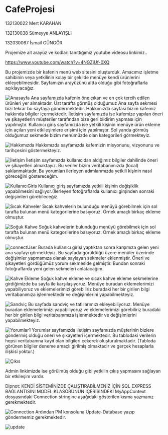 # CafeProjesi
132130022 Mert KARAHAN

132130038 Sümeyye ANLAYIŞLI

132030067 İsmail GÜNGÖR

Projemize ait arayüz ve kodları tanıttığımız youtube videosu linkimiz..

https://www.youtube.com/watch?v=4NGZjUf-0XQ

Bu projemizde bir kafenin menü web sitesini oluşturduk. Amacımız işletme  sahibinin veya yetkilinin kolay bir şekilde menüye kendi ürünlerini ekleyebilmesidir. Sayfamızın arayüzünü altta olduğu gibi fotoğraflarla açıklayacağız.


![Anasayfa](https://github.com/user-attachments/assets/779f3567-a957-4207-881c-aa84e257d308)
Ana sayfamızda kafenin öne çıkan ve en çok tercih edilen ürünleri yer almaktadır.
Üst tarafta görmüş olduğumuz Ana sayfa sekmesi bizi tekrar bu sayfaya göndermektedir.
Hakkımızda sayfası bizim kafemiz hakkında bilgiler içermektedir.
İletişim sayfamızda ise kafemize yapılan öneri ve şikayetlerin müşteriler tarafından bize geri bildirim yapması için yapılmıştır.
Kullanıcı giriş sayfamızda ise yetkili kişinin menüye ürün ekleme için açılan yeni etkileşimlere erişimi için yapılmıştır.
Sol yanda görmüş olduğumuz sekmede bizim menümüzde olan kategorileri görmekteyiz.


![Hakkımızda](https://github.com/user-attachments/assets/4c7ce3e9-1344-4186-8d9e-9d69c8e50b64)
Hakkımızda sayfamızda kafemizin misyonunu, vizyonunu ve tarihçesini göstermekteyiz.

![İletişim](https://github.com/user-attachments/assets/97606eaf-9b1d-48d6-8349-99c877807698)
İletişim sayfamızda kullanıcıdan aldığımız bilgiler dahilinde öneri ve şikayetleri almaktayız. Bu veriler bizim veritabanımızda (local) saklanmaktadır. Bu yorumları ilerleyen adımlarımızda yetkili kişinin nasıl göreceğini göstereceğim.

![KullanıcıGiris](https://github.com/user-attachments/assets/fa6edd45-075b-4f1d-b93e-03260cef60d3)
Kullanıcı giriş sayfamızda yetkili kişinin değişiklik yapabilmesini sağlıyor.(İlerleyen fotoğraflarda kullanıcı girşinden sonraki değişimleri görebileceğiz.

![Sıcak Kahveler](https://github.com/user-attachments/assets/5a8451ae-f0e0-4042-9acd-b4a5dbfb2ae0)
Sıcak kahvelerin bulunduğu menüyü görebilmek için sol tarafta bulunan menü kategorilerine basıyoruz. Örnek amaçlı birkaç ekleme olmuştur.

![Soğuk Kahve](https://github.com/user-attachments/assets/25f3f3ff-a978-4b8b-b846-eeaafbafd770)
Soğuk kahvelerin bulunduğu menüyü görebilmek için sol tarafta bulunan menü kategorilerine basıyoruz. Örnek amaçlı birkaç ekleme olmuştur.

![connectUser](https://github.com/user-attachments/assets/e9327f50-202e-42c1-adb5-7e2a974e0dd3)
Burada kullanıcı girişi yaptıktan sonra karşımıza gelen yeni ana sayfayı görmekteyiz.
Bu sayfada görüldüğü üzere menüler üzerinde değişimler yapmamıza olanak saylayan sekmeler eklenmiştir.
Öneri ve şikayetleri gördüğümüz yorum sekmeside gelmiştir.
Bundan sonraki fotoğraflarda yeni gelen sekmeleri anlatacağım.

![Kahve Ekleme ](https://github.com/user-attachments/assets/254f0a19-a580-410f-8088-a11334f548ad)
Soğuk kahve ekleme ve sıcak kahve ekleme sekmelerine girdiğimizde bu sayfa ile karşılaşıyoruz.
Menüye buradan eklemelerimizi yapabiliyoruz ve eklemelerimizi görebiliriz buradaki her bir girilen bilgi veritabanımıza işlenmektedir ve değişimlerini yapabilmekteyiz.

![Sandviç](https://github.com/user-attachments/assets/8dab34f0-e233-4c9f-8178-796f285dcd18)
Bu sayfada sandviç ve tatlılarımızı ekleyebiliyoruz.
Menüye buradan eklemelerimizi yapabiliyoruz ve eklemelerimizi görebiliriz buradaki her bir girilen bilgi veritabanımıza işlenmektedir ve değişimlerini yapabilmekteyiz.

![Yorumlar1](https://github.com/user-attachments/assets/4af8b5f6-476b-40aa-af09-2a1437de04da)
Yorumlar sayfamızda iletişim sayfamızda müşterinin bizlere göndermiş olduğu öneri ve şikayetleri içermektedir.
Bu tablodaki verilerin hepsi veritabanına kayıt olan bilgileri çekerek oluşturulmaktadır.
(Tabloda görünen bilgiler deneme amaçlı girilmiş olmaktadır ve gerçek hesaplarla ilişkisi yoktur.)

![Çıkıs](https://github.com/user-attachments/assets/20e79fb8-ad65-4e34-9eff-d34288f507ec)

Admin linkimizde ise görülmüş olduğu gibi yetkilin çıkış yapmasını sağlayan bir etkileşim vardır.

Dipnot: KENDİ SİSTEMİNİZDE ÇALIŞTIRABİLMENİZ İÇİN SQL EXPRESS BAĞLANTISINI MODEL KLASÖRÜNÜN İÇERİSİNDEKİ MyAppContext dosyasındaki Connection stringine aşağıdaki gösterilen kısma yazmanız gerekmektedir.

![Connection](https://github.com/user-attachments/assets/39e3f259-2c9e-41c7-9e6f-7592ad9cf780)
Ardından PM konsoluna Update-Database yazıp göndermemiz gerekmektedir.

![update](https://github.com/user-attachments/assets/2cd9a54d-d056-4993-819d-3a8ffec8cf21)




















